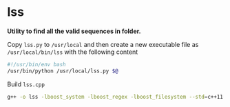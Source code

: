 lss
===

**Utility to find all the valid sequences in folder.**


Copy `lss.py` to `/usr/local` and then create a new executable file as `/usr/local/bin/lss` with the following content

```bash
#!/usr/bin/env bash
/usr/bin/python /usr/local/lss.py $@
```

Build `lss.cpp`

```bash
g++ -o lss -lboost_system -lboost_regex -lboost_filesystem --std=c++11 lss.cpp
```
